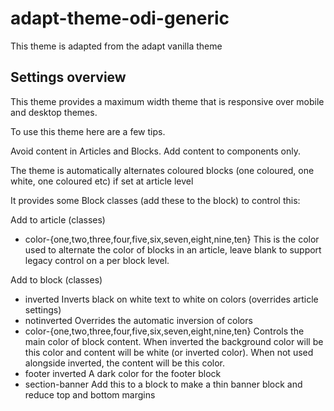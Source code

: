 # adapt-theme-odi-generic

This theme is adapted from the adapt vanilla theme

## Settings overview

This theme provides a maximum width theme that is responsive over mobile and desktop themes.

To use this theme here are a few tips.

Avoid content in Articles and Blocks. Add content to components only.

The theme is automatically alternates coloured blocks (one coloured, one white, one coloured etc) if set at article level

It provides some Block classes (add these to the block) to control this:

Add to article (classes)
* color-{one,two,three,four,five,six,seven,eight,nine,ten}
	This is the color used to alternate the color of blocks in an article, leave blank to support legacy control on a per block level.

Add to block (classes)
* inverted
	Inverts black on white text to white on colors (overrides article settings)
* notinverted
	Overrides the automatic inversion of colors
* color-{one,two,three,four,five,six,seven,eight,nine,ten}
	Controls the main color of block content. When inverted the background color will be this color and content will be white (or inverted color). When not used alongside inverted, the content will be this color. 
* footer inverted
	A dark color for the footer block
* section-banner
	Add this to a block to make a thin banner block and reduce top and bottom margins
